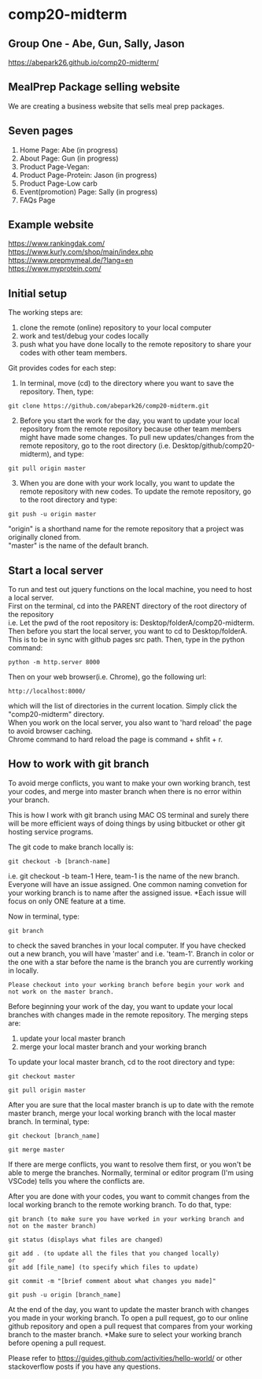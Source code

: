 # comp20-midterm

## Group One - Abe, Gun, Sally, Jason
https://abepark26.github.io/comp20-midterm/

## MealPrep Package selling website
We are creating a business website that sells meal prep packages. 

## Seven pages
1. Home Page: Abe (in progress)
2. About Page: Gun (in progress)
3. Product Page-Vegan: 
4. Product Page-Protein: Jason (in progress)
5. Product Page-Low carb
6. Event(promotion) Page: Sally (in progress)
7. FAQs Page

## Example website
https://www.rankingdak.com/ \
https://www.kurly.com/shop/main/index.php \
https://www.prepmymeal.de/?lang=en \
https://www.myprotein.com/

## Initial setup
The working steps are: 
1. clone the remote (online) repository to your local computer
2. work and test/debug your codes locally
3. push what you have done locally to the remote repository to share your codes with other team members.

Git provides codes for each step: 
1. In terminal, move (cd) to the directory where you want to save the repository. Then, type: 
```
git clone https://github.com/abepark26/comp20-midterm.git
```
2. Before you start the work for the day, you want to update your local repository from the remote repository because other team members might have made some changes. To pull new updates/changes from the remote repository, go to the root directory (i.e. Desktop/github/comp20-midterm), and type: 
```
git pull origin master
```
3. When you are done with your work locally, you want to update the remote repository with new codes. To update the remote repository, go to the root directory and type: 
```
git push -u origin master
```
"origin" is a shorthand name for the remote repository that a project was originally cloned from. \
"master" is the name of the default branch.


## Start a local server
To run and test out jquery functions on the local machine, 
you need to host a local server. \
First on the terminal, cd into the PARENT directory of the root directory of the repository \
i.e. Let the pwd of the root repository is: Desktop/folderA/comp20-midterm. Then before you start the local server, 
you want to cd to Desktop/folderA. This is to be in sync with github pages src path.
Then, type in the python command: 
```
python -m http.server 8000
```
Then on your web browser(i.e. Chrome), go the following url: 
```
http://localhost:8000/
```
which will the list of directories in the current location. Simply click the "comp20-midterm" directory.\
When you work on the local server, you also want to 'hard reload' the page to avoid browser caching. \
Chrome command to hard reload the page is command + shfit + r.

## How to work with git branch
To avoid merge conflicts, you want to make your own working branch, test your codes, and merge into master branch when there is no error within your branch.

This is how I work with git branch using MAC OS terminal and surely there will be more efficient ways of doing things by using bitbucket or other git hosting service programs.

The git code to make branch locally is:
```
git checkout -b [branch-name]
```
i.e. git checkout -b team-1
Here, team-1 is the name of the new branch. Everyone will have an issue assigned. One common naming convetion for your working branch is to name after the assigned issue. *Each issue will focus on only ONE feature at a time.

Now in terminal, type: 
```
git branch
```
to check the saved branches in your local computer. If you have checked out a new branch, you will have 'master' and i.e. 'team-1'. Branch in color or the one with a star before the name is the branch you are currently working in locally.
```
Please checkout into your working branch before begin your work and not work on the master branch.
```

Before beginning your work of the day, you want to update your local branches with changes made in the remote repository. The merging steps are:  
1. update your local master branch
2. merge your local master branch and your working branch

To update your local master branch, cd to the root directory and type:
```
git checkout master

git pull origin master
```
After you are sure that the local master branch is up to date with the remote master branch, merge your local working branch with the local master branch. In terminal, type: 
```
git checkout [branch_name]

git merge master
```
If there are merge conflicts, you want to resolve them first, or you won't be able to merge the branches. Normally, terminal or editor program (I'm using VSCode) tells you where the conflicts are.

After you are done with your codes, you want to commit changes from the local working branch to the remote working branch. To do that, type: 
```
git branch (to make sure you have worked in your working branch and not on the master branch)

git status (displays what files are changed)

git add . (to update all the files that you changed locally)
or
git add [file_name] (to specify which files to update)

git commit -m "[brief comment about what changes you made]"

git push -u origin [branch_name]
```

At the end of the day, you want to update the master branch with changes you made in your working branch. To open a pull request, go to our online github repository and open a pull request that compares from your working branch to the master branch. *Make sure to select your working branch before opening a pull request.

Please refer to https://guides.github.com/activities/hello-world/ or other stackoverflow posts if you have any questions. 
